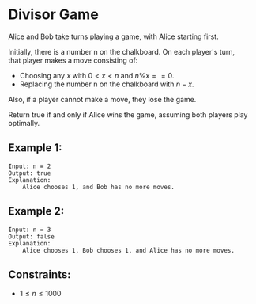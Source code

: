 # Divisor Game
Alice and Bob take turns playing a game, with Alice starting first.

Initially, there is a number n on the chalkboard. On each player's turn,  
that player makes a move consisting of:

* Choosing any $x$ with $0 < x < n$ and $n \% x == 0$.
* Replacing the number n on the chalkboard with $n - x$.

Also, if a player cannot make a move, they lose the game.

Return true if and only if Alice wins the game, assuming both players play  
optimally.

 

## Example 1:

    Input: n = 2
    Output: true
    Explanation: 
        Alice chooses 1, and Bob has no more moves.

## Example 2:

    Input: n = 3
    Output: false
    Explanation: 
        Alice chooses 1, Bob chooses 1, and Alice has no more moves.

 

## Constraints:

* $1 \le n \le 1000$

